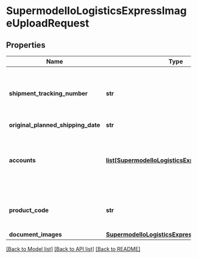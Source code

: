 # SupermodelIoLogisticsExpressImageUploadRequest

## Properties
Name | Type | Description | Notes
------------ | ------------- | ------------- | -------------
**shipment_tracking_number** | **str** | Please provide Shipment Identification number (AWB number) | 
**original_planned_shipping_date** | **str** |  | 
**accounts** | [**list[SupermodelIoLogisticsExpressAccount]**](SupermodelIoLogisticsExpressAccount.md) | Please enter all the DHL Express accounts and types to be used for this shipment | 
**product_code** | **str** | Please enter DHL Express Global Product code | 
**document_images** | [**SupermodelIoLogisticsExpressDocumentImages**](SupermodelIoLogisticsExpressDocumentImages.md) |  | 

[[Back to Model list]](../README.md#documentation-for-models) [[Back to API list]](../README.md#documentation-for-api-endpoints) [[Back to README]](../README.md)

